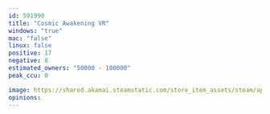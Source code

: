 ```yaml
---
id: 591990
title: "Cosmic Awakening VR"
windows: "true"
mac: "false"
linux: false
positive: 17
negative: 8
estimated_owners: "50000 - 100000"
peak_ccu: 0

image: https://shared.akamai.steamstatic.com/store_item_assets/steam/apps/591990/header.jpg?t=1503962632
opinions:
---
```

